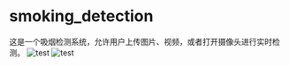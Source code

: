 # smoking_detection

这是一个吸烟检测系统，允许用户上传图片、视频，或者打开摄像头进行实时检测。
![test](https://github.com/ShuqiLiu217/smoking_detection/assets/117505218/50b7ff32-a977-4fbf-8012-099d8d2666fa)
![test](https://github.com/ShuqiLiu217/smoking_detection/assets/117505218/e245b514-686c-4b1c-b880-acd64b111338)
